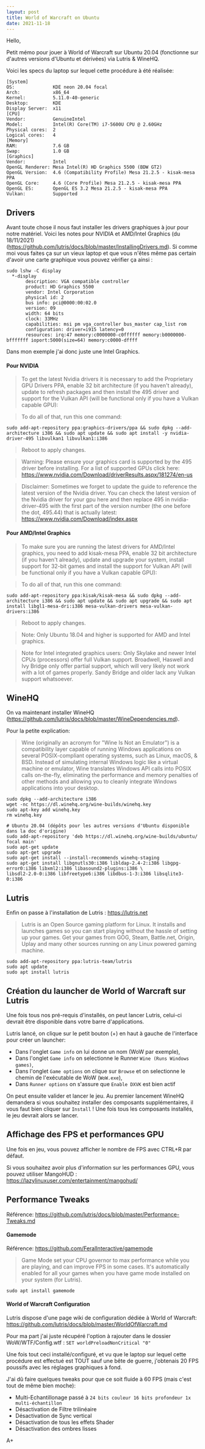 ```yaml
---
layout: post
title: World of Warcraft on Ubuntu
date: 2021-11-18
---
```


Hello,

Petit mémo pour jouer à World of Warcraft sur Ubuntu 20.04 (fonctionne sur d'autres versions d'Ubuntu et dérivées) via Lutris & WineHQ.

Voici les specs du laptop sur lequel cette procédure à été réalisée:
```
[System]
OS:              KDE neon 20.04 focal
Arch:            x86_64
Kernel:          5.11.0-40-generic
Desktop:         KDE
Display Server:  x11
[CPU]
Vendor:          GenuineIntel
Model:           Intel(R) Core(TM) i7-5600U CPU @ 2.60GHz
Physical cores:  2
Logical cores:   4
[Memory]
RAM:             7.6 GB
Swap:            1.0 GB
[Graphics]
Vendor:          Intel
OpenGL Renderer: Mesa Intel(R) HD Graphics 5500 (BDW GT2)
OpenGL Version:  4.6 (Compatibility Profile) Mesa 21.2.5 - kisak-mesa PPA
OpenGL Core:     4.6 (Core Profile) Mesa 21.2.5 - kisak-mesa PPA
OpenGL ES:       OpenGL ES 3.2 Mesa 21.2.5 - kisak-mesa PPA
Vulkan:          Supported
```

## Drivers

Avant toute chose il nous faut installer les drivers graphiques à jour pour notre matériel. Voici les notes pour NVIDIA et AMD/Intel Graphics (du 18/11/2021) (<https://github.com/lutris/docs/blob/master/InstallingDrivers.md>). Si comme moi vous faites ça sur un vieux laptop et que vous n'êtes même pas certain d'avoir une carte graphique vous pouvez vérifier ça ainsi :

```
sudo lshw -C display
  *-display                 
       description: VGA compatible controller
       product: HD Graphics 5500
       vendor: Intel Corporation
       physical id: 2
       bus info: pci@0000:00:02.0
       version: 09
       width: 64 bits
       clock: 33MHz
       capabilities: msi pm vga_controller bus_master cap_list rom
       configuration: driver=i915 latency=0
       resources: irq:47 memory:c0000000-c0ffffff memory:b0000000-bfffffff ioport:5000(size=64) memory:c0000-dffff
```

Dans mon exemple j'ai donc juste une Intel Graphics.

#### Pour NVIDIA

>To get the latest Nvidia drivers it is necessary to add the Proprietary GPU Drivers PPA, enable 32 bit architecture (if you haven't already), update to refresh packages and then install the 495 driver and support for the Vulkan API (will be functional only if you have a Vulkan capable GPU):

>To do all of that, run this one command:
```
sudo add-apt-repository ppa:graphics-drivers/ppa && sudo dpkg --add-architecture i386 && sudo apt update && sudo apt install -y nvidia-driver-495 libvulkan1 libvulkan1:i386
```
>Reboot to apply changes.

>Warning: Please ensure your graphics card is supported by the 495 driver before installing. For a list of supported GPUs click here: https://www.nvidia.com/Download/driverResults.aspx/181274/en-us

>Disclaimer: Sometimes we forget to update the guide to reference the latest version of the Nvidia driver. You can check the latest version of the Nvidia driver for your gpu here and then replace 495 in nvidia-driver-495 with the first part of the version number (the one before the dot, 495.44) that is actually latest: https://www.nvidia.com/Download/index.aspx

#### Pour AMD/Intel Graphics

>To make sure you are running the latest drivers for AMD/Intel graphics, you need to add kisak-mesa PPA, enable 32 bit architecture (if you haven't already), update and upgrade your system, install support for 32-bit games and install the support for Vulkan API (will be functional only if you have a Vulkan capable GPU):

>To do all of that, run this one command:
```
sudo add-apt-repository ppa:kisak/kisak-mesa && sudo dpkg --add-architecture i386 && sudo apt update && sudo apt upgrade && sudo apt install libgl1-mesa-dri:i386 mesa-vulkan-drivers mesa-vulkan-drivers:i386
```
>Reboot to apply changes.

>Note: Only Ubuntu 18.04 and higher is supported for AMD and Intel graphics.

>Note for Intel integrated graphics users: Only Skylake and newer Intel CPUs (processors) offer full Vulkan support. Broadwell, Haswell and Ivy Bridge only offer partial support, which will very likely not work with a lot of games properly. Sandy Bridge and older lack any Vulkan support whatsoever.

## WineHQ

On va maintenant installer WineHQ (<https://github.com/lutris/docs/blob/master/WineDependencies.md>).

Pour la petite explication:
>Wine (originally an acronym for "Wine Is Not an Emulator") is a compatibility layer capable of running Windows applications on several POSIX-compliant operating systems, such as Linux, macOS, & BSD. Instead of simulating internal Windows logic like a virtual machine or emulator, Wine translates Windows API calls into POSIX calls on-the-fly, eliminating the performance and memory penalties of other methods and allowing you to cleanly integrate Windows applications into your desktop.

```
sudo dpkg --add-architecture i386
wget -nc https://dl.winehq.org/wine-builds/winehq.key
sudo apt-key add winehq.key
rm winehq.key

# Ubuntu 20.04 (dépôts pour les autres versions d'Ubuntu disponible dans la doc d'origine)
sudo add-apt-repository 'deb https://dl.winehq.org/wine-builds/ubuntu/ focal main'
sudo apt-get update
sudo apt-get upgrade
sudo apt-get install --install-recommends winehq-staging
sudo apt-get install libgnutls30:i386 libldap-2.4-2:i386 libgpg-error0:i386 libxml2:i386 libasound2-plugins:i386 \
libsdl2-2.0-0:i386 libfreetype6:i386 libdbus-1-3:i386 libsqlite3-0:i386
```

## Lutris

Enfin on passe à l'installation de Lutris : <https://lutris.net>
>Lutris is an Open Source gaming platform for Linux. It installs and launches games so you can start playing without the hassle of setting up your games. Get your games from GOG, Steam, Battle.net, Origin, Uplay and many other sources running on any Linux powered gaming machine.

```
sudo add-apt-repository ppa:lutris-team/lutris
sudo apt update
sudo apt install lutris
```

## Création du launcher de World of Warcraft sur Lutris

Une fois tous nos pré-requis d'installés, on peut lancer Lutris, celui-ci devrait être disponible dans votre barre d'applications.

Lutris lancé, on clique sur le petit bouton (+) en haut à gauche de l'interface pour créer un launcher:
- Dans l'onglet `Game info` on lui donne un nom (WoW par exemple),
- Dans l'onglet `Game info` on selectionne le Runner `Wine (Runs Windows games)`,
- Dans l'onglet `Game options` on clique sur `Browse` et on selectionne le chemin de l'exécutable de WoW (`WoW.exe`),
- Dans `Runner options` on s'assure que `Enable DXVK` est bien actif

On peut ensuite valider et lancer le jeu. Au premier lancement WineHQ demandera si vous souhaitez installer des composants supplémentaires, il vous faut bien cliquer sur `Install` ! Une fois tous les composants installés, le jeu devrait alors se lancer.

## Affichage des FPS et performances GPU
Une fois en jeu, vous pouvez afficher le nombre de FPS avec CTRL+R par défaut.

Si vous souhaitez avoir plus d'information sur les performances GPU, vous pouvez utiliser MangoHUD : <https://lazylinuxuser.com/entertainment/mangohud/>

## Performance Tweaks

Référence: <https://github.com/lutris/docs/blob/master/Performance-Tweaks.md>

#### Gamemode

Référence: <https://github.com/FeralInteractive/gamemode>

>Game Mode set your CPU governor to max performance while you are playing, and can improve FPS in some cases. It's automatically enabled for all your games when you have game mode installed on your system (for Lutris).

```
sudo apt install gamemode
```

#### World of Warcraft Configuration

Lutris dispose d'une page wiki de configuration dédiée à World of Warcraft: <https://github.com/lutris/docs/blob/master/WorldOfWarcraft.md>

Pour ma part j'ai juste récupéré l'option à rajouter dans le dossier WoW/WTF/Config.wtf : `SET worldPreloadNonCritical "0"`

Une fois tout ceci installé/configuré, et vu que le laptop sur lequel cette procédure est effectué est TOUT sauf une bête de guerre, j'obtenais 20 FPS poussifs avec les réglages graphiques à fond.

J'ai dû faire quelques tweaks pour que ce soit fluide à 60 FPS (mais c'est tout de même bien moche):
- Multi-Echantillonage passé à `24 bits couleur 16 bits profondeur 1x multi-échantillon`
- Désactivation de Filtre trilinéaire
- Désactivation de Sync vertical
- Désactivation de tous les effets Shader
- Désactivation des ombres lisses

A+
